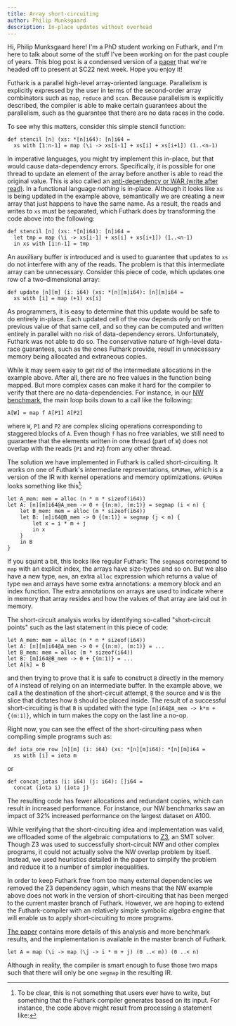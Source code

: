 ```yaml
---
title: Array short-circuiting
author: Philip Munksgaard
description: In-place updates without overhead
---
```


Hi, Philip Munksgaard here! I'm a PhD student working on Futhark, and I'm here
to talk about some of the stuff I've been working on for the past couple of
years. This blog post is a condensed version of a
[paper](https://futhark-lang.org/publications/sc22-mem.pdf) that we're headed
off to present at SC22 next week. Hope you enjoy it!

Futhark is a parallel high-level array-oriented language.  Parallelism is explicitly
expressed by the user in terms of the second-order array combinators such as
`map`, `reduce` and `scan`.  Because parallelism is explicitly described, the
compiler is able to make certain guarantees about the parallelism, such as the
guarantee that there are no data races in the code.

To see why this matters, consider this simple stencil function:

```
def stencil [n] (xs: *[n]i64): [n]i64 =
  xs with [1:n-1] = map (\i -> xs[i-1] + xs[i] + xs[i+1]) (1..<n-1)
```

In imperative languages, you might try implement this in-place, but that would
cause data-dependency errors.  Specifically, it is possible for one thread to
update an element of the array before another is able to read the original
value.  This is also called an [anti-dependency or WAR (write after
read)](https://en.wikipedia.org/wiki/Data_dependency#Anti-dependency). In a
functional language _nothing_ is in-place. Although it looks like `xs` is being
updated in the example above, semantically we are creating a new array that just
happens to have the same name. As a result, the reads and writes to `xs` must be
separated, which Futhark does by transforming the code above into the following:

```
def stencil [n] (xs: *[n]i64): [n]i64 =
  let tmp = map (\i -> xs[i-1] + xs[i] + xs[i+1]) (1..<n-1)
  in xs with [1:n-1] = tmp
```

An auxilliary buffer is introduced and is used to guarantee that updates to `xs`
do not interfere with any of the reads.  The problem is that this intermediate
array can be unnecessary.  Consider this piece of code, which updates one row of
a two-dimensional array:

```
def update [n][m] (i: i64) (xs: *[n][m]i64): [n][m]i64 =
  xs with [i] = map (+1) xs[i]
```

As programmers, it is easy to determine that this update would be safe to do
entirely in-place.  Each updated cell of the row depends only on the previous
value of that same cell, and so they can be computed and written entirely in
parallel with no risk of data-dependency errors.  Unfortunately, Futhark was not
able to do so.  The conservative nature of high-level data-race guarantees, such
as the ones Futhark provide, result in unnecessary memory being allocated and
extraneous copies.

While it may seem easy to get rid of the intermediate allocations in the example
above. After all, there are no free values in the function being mapped. But
more complex cases can make it hard for the compiler to verify that there are no
data-dependencies.  For instance, in our [NW
benchmark](https://github.com/diku-dk/futhark-benchmarks/blob/master/rodinia/nw/nw.fut),
the main loop boils down to a call like the following:

```
A[W] = map f A[P1] A[P2]
```

where `W`, `P1` and `P2` are complex slicing operations corresponding to
staggered blocks of `A`.  Even though `f` has no free variables, we still need
to guarantee that the elements written in one thread (part of `W`) does not
overlap with the reads (`P1` and `P2`) from any other thread.

The solution we have implemented in Futhark is called short-circuiting. It works
on one of Futhark's intermediate representations, `GPUMem`, which is a version
of the IR with kernel operations and memory optimizations. `GPUMem` looks
something like this[^1]:

```
let A_mem: mem = alloc (n * m * sizeof(i64))
let A: [n][m]i64@A_mem -> 0 + {(n:m), (m:1)} = segmap (i < n) {
    let B_mem: mem = alloc (m * sizeof(i64))
    let B: [m]i64@B_mem -> 0 {(m:1)} = segmap (j < m) {
        let x = i * m + j
        in x
    }
    in B
}
```

If you squint a bit, this looks like regular Futhark: The `segmap`s correspond
to `map` with an explicit index, the arrays have size-types and so on.  But we
also have a new type, `mem`, an extra `alloc` expression which returns a value
of type `mem` and arrays have some extra annotations: a memory block and an
index function. The extra annotations on arrays are used to indicate where in
memory that array resides and how the values of that array are laid out in
memory.

The short-circuit analysis works by identifying so-called "short-circuit points"
such as the last statement in this piece of code:

```
let A_mem: mem = alloc (n * n * sizeof(i64))
let A: [n][m]i64@A_mem -> 0 + {(n:m), (m:1)} = ...
let B_mem: mem = alloc (m * sizeof(i64))
let B: [m]i64@B_mem -> 0 + {(m:1)} = ...
let A[k] = B
```

and then trying to prove that it is safe to construct `B` directly in the memory
of `A` instead of relying on an intermediate buffer.  In the example above, we
call `A` the destination of the short-circuit attempt, `B` the source and `W` is
the slice that dictates how `B` should be placed inside.  The result of a
successful short-circuiting is that `B` is updated with the type `[m]i64@A_mem
-> k*m + {(m:1)}`, which in turn makes the copy on the last line a no-op.

Right now, you can see the effect of the short-circuiting pass when compiling
simple programs such as:

```
def iota_one_row [n][m] (i: i64) (xs: *[n][m]i64): *[n][m]i64 =
  xs with [i] = iota m
```

or

```
def concat_iotas (i: i64) (j: i64): []i64 =
  concat (iota i) (iota j)
```

The resulting code has fewer allocations and redundant copies, which can result
in increased performance. For instance, our NW benchmarks saw an impact of 32%
increased performance on the largest dataset on A100.

While verifying that the short-circuiting idea and implementation was valid, we
offloaded some of the algebraic computations to
[Z3](https://github.com/Z3Prover/z3), an SMT solver. Though Z3 was used to
successfully short-circuit NW and other complex programs, it could not actually
solve the NW overlap problem by itself. Instead, we used heuristics detailed in
the paper to simplify the problem and reduce it to a number of simpler
inequalities.

In order to keep Futhark free from too many external dependencies we removed the
Z3 dependency again, which means that the NW example above does not work in the
version of short-circuiting that has been merged to the current master branch of
Futhark. However, we are hoping to extend the Futhark-compiler with an
relatively simple symbolic algebra engine that will enable us to apply
short-circuiting to more programs.

[The paper](https://futhark-lang.org/publications/sc22-mem.pdf) contains more
details of this analysis and more benchmark results, and the implementation is
available in the master branch of Futhark.

[^1]: To be clear, this is not something that users ever have to write, but
something that the Futhark compiler generates based on its input. For instance,
the code above might result from processing a statement like:
```
let A = map (\i -> map (\j -> i * m + j) (0 ..< m)) (0 ..< n)
```
Although in reality, the compiler is smart enough to fuse those two maps such
that there will only be one `segmap` in the resulting IR.
